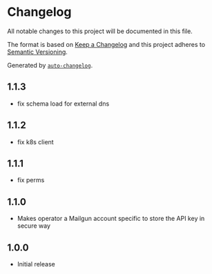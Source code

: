 # Changelog

All notable changes to this project will be documented in this file.

The format is based on [Keep a Changelog](https://keepachangelog.com/en/1.0.0/)
and this project adheres to [Semantic Versioning](https://semver.org/spec/v2.0.0.html).

Generated by [`auto-changelog`](https://github.com/CookPete/auto-changelog).

## 1.1.3

- fix schema load for external dns

## 1.1.2

- fix k8s client

## 1.1.1

- fix perms

## 1.1.0

- Makes operator a Mailgun account specific to store the API key in secure way

## 1.0.0

- Initial release
